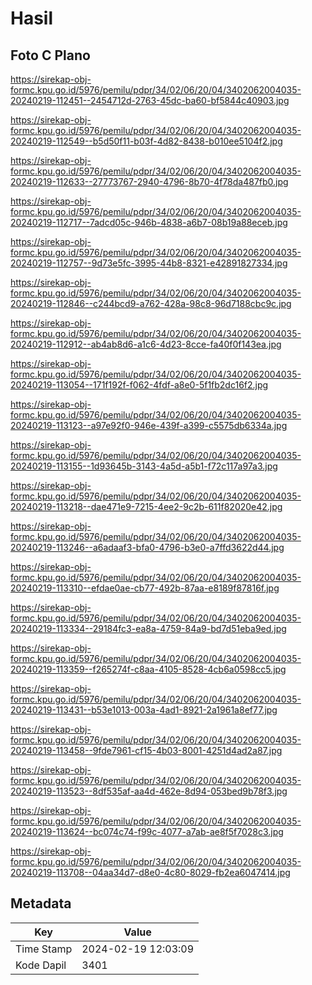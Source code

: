 # Hasil

## Foto C Plano

https://sirekap-obj-formc.kpu.go.id/5976/pemilu/pdpr/34/02/06/20/04/3402062004035-20240219-112451--2454712d-2763-45dc-ba60-bf5844c40903.jpg

https://sirekap-obj-formc.kpu.go.id/5976/pemilu/pdpr/34/02/06/20/04/3402062004035-20240219-112549--b5d50f11-b03f-4d82-8438-b010ee5104f2.jpg

https://sirekap-obj-formc.kpu.go.id/5976/pemilu/pdpr/34/02/06/20/04/3402062004035-20240219-112633--27773767-2940-4796-8b70-4f78da487fb0.jpg

https://sirekap-obj-formc.kpu.go.id/5976/pemilu/pdpr/34/02/06/20/04/3402062004035-20240219-112717--7adcd05c-946b-4838-a6b7-08b19a88eceb.jpg

https://sirekap-obj-formc.kpu.go.id/5976/pemilu/pdpr/34/02/06/20/04/3402062004035-20240219-112757--9d73e5fc-3995-44b8-8321-e42891827334.jpg

https://sirekap-obj-formc.kpu.go.id/5976/pemilu/pdpr/34/02/06/20/04/3402062004035-20240219-112846--c244bcd9-a762-428a-98c8-96d7188cbc9c.jpg

https://sirekap-obj-formc.kpu.go.id/5976/pemilu/pdpr/34/02/06/20/04/3402062004035-20240219-112912--ab4ab8d6-a1c6-4d23-8cce-fa40f0f143ea.jpg

https://sirekap-obj-formc.kpu.go.id/5976/pemilu/pdpr/34/02/06/20/04/3402062004035-20240219-113054--171f192f-f062-4fdf-a8e0-5f1fb2dc16f2.jpg

https://sirekap-obj-formc.kpu.go.id/5976/pemilu/pdpr/34/02/06/20/04/3402062004035-20240219-113123--a97e92f0-946e-439f-a399-c5575db6334a.jpg

https://sirekap-obj-formc.kpu.go.id/5976/pemilu/pdpr/34/02/06/20/04/3402062004035-20240219-113155--1d93645b-3143-4a5d-a5b1-f72c117a97a3.jpg

https://sirekap-obj-formc.kpu.go.id/5976/pemilu/pdpr/34/02/06/20/04/3402062004035-20240219-113218--dae471e9-7215-4ee2-9c2b-611f82020e42.jpg

https://sirekap-obj-formc.kpu.go.id/5976/pemilu/pdpr/34/02/06/20/04/3402062004035-20240219-113246--a6adaaf3-bfa0-4796-b3e0-a7ffd3622d44.jpg

https://sirekap-obj-formc.kpu.go.id/5976/pemilu/pdpr/34/02/06/20/04/3402062004035-20240219-113310--efdae0ae-cb77-492b-87aa-e8189f87816f.jpg

https://sirekap-obj-formc.kpu.go.id/5976/pemilu/pdpr/34/02/06/20/04/3402062004035-20240219-113334--29184fc3-ea8a-4759-84a9-bd7d51eba9ed.jpg

https://sirekap-obj-formc.kpu.go.id/5976/pemilu/pdpr/34/02/06/20/04/3402062004035-20240219-113359--f265274f-c8aa-4105-8528-4cb6a0598cc5.jpg

https://sirekap-obj-formc.kpu.go.id/5976/pemilu/pdpr/34/02/06/20/04/3402062004035-20240219-113431--b53e1013-003a-4ad1-8921-2a1961a8ef77.jpg

https://sirekap-obj-formc.kpu.go.id/5976/pemilu/pdpr/34/02/06/20/04/3402062004035-20240219-113458--9fde7961-cf15-4b03-8001-4251d4ad2a87.jpg

https://sirekap-obj-formc.kpu.go.id/5976/pemilu/pdpr/34/02/06/20/04/3402062004035-20240219-113523--8df535af-aa4d-462e-8d94-053bed9b78f3.jpg

https://sirekap-obj-formc.kpu.go.id/5976/pemilu/pdpr/34/02/06/20/04/3402062004035-20240219-113624--bc074c74-f99c-4077-a7ab-ae8f5f7028c3.jpg

https://sirekap-obj-formc.kpu.go.id/5976/pemilu/pdpr/34/02/06/20/04/3402062004035-20240219-113708--04aa34d7-d8e0-4c80-8029-fb2ea6047414.jpg


## Metadata

| Key        | Value               |
| ---------- | ------------------- |
| Time Stamp | 2024-02-19 12:03:09 |
| Kode Dapil | 3401                |



